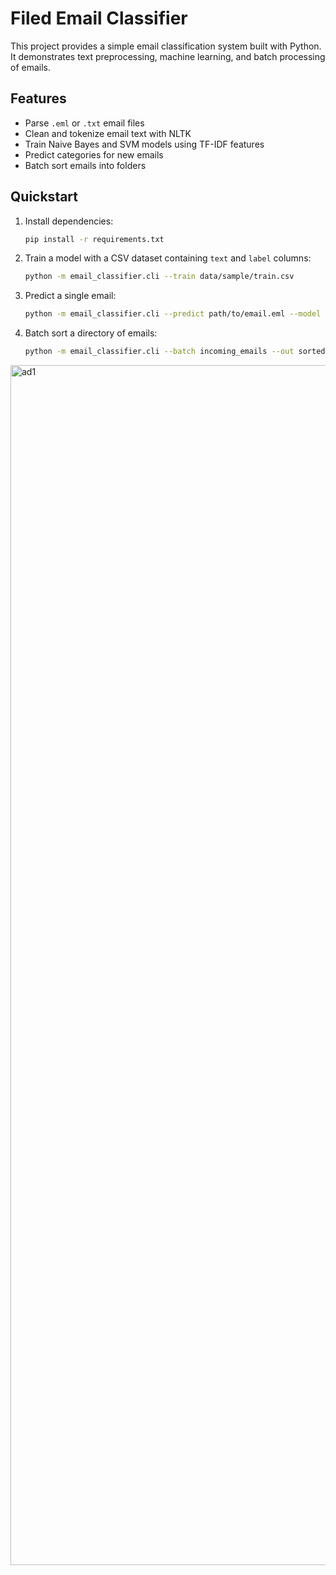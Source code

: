 # Filed Email Classifier

This project provides a simple email classification system built with Python. It demonstrates text preprocessing, machine learning, and batch processing of emails.

## Features
- Parse `.eml` or `.txt` email files
- Clean and tokenize email text with NLTK
- Train Naive Bayes and SVM models using TF-IDF features
- Predict categories for new emails
- Batch sort emails into folders

## Quickstart
1. Install dependencies:
   ```bash
   pip install -r requirements.txt
   ```
2. Train a model with a CSV dataset containing `text` and `label` columns:
   ```bash
   python -m email_classifier.cli --train data/sample/train.csv
   ```
3. Predict a single email:
   ```bash
   python -m email_classifier.cli --predict path/to/email.eml --model models/email_model.joblib
   ```
4. Batch sort a directory of emails:
   ```bash
   python -m email_classifier.cli --batch incoming_emails --out sorted
   ```
<img width="1920" alt="ad1" src="https://chatgpt.com/s/m_68410e067e7481918749a2aea67bc24b">
